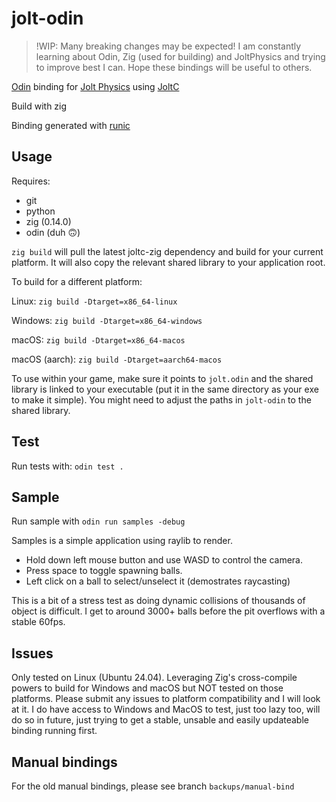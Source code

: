# jolt-odin

> !WIP: Many breaking changes may be expected! I am constantly learning about Odin, Zig (used for building) and JoltPhysics and trying to improve best I can. Hope these bindings will be useful to others.

[Odin](https://odin-lang.org/:) binding for [Jolt Physics](https://github.com/jrouwe/JoltPhysics) using [JoltC](https://github.com/amerkoleci/joltc)

Build with zig

Binding generated with [runic](https://github.com/Samudevv/runic)

## Usage
Requires:
- git
- python
- zig (0.14.0)
- odin (duh 🙃)

`zig build` will pull the latest joltc-zig dependency and build for your current platform. It will also copy the relevant shared library to your application root.

To build for a different platform:

Linux: `zig build -Dtarget=x86_64-linux`

Windows: `zig build -Dtarget=x86_64-windows`

macOS: `zig build -Dtarget=x86_64-macos`

macOS (aarch): `zig build -Dtarget=aarch64-macos`


To use within your game, make sure it points to `jolt.odin` and the shared library is linked to your executable (put it in the same directory as your exe to make it simple). You might need to adjust the paths in `jolt-odin` to the shared library.

## Test
Run tests with: `odin test .`

## Sample
Run sample with `odin run samples -debug`

Samples is a simple application using raylib to render.
- Hold down left mouse button and use WASD to control the camera.
- Press space to toggle spawning balls.
- Left click on a ball to select/unselect it (demostrates raycasting)

This is a bit of a stress test as doing dynamic collisions of thousands of object is difficult. I get to around 3000+ balls before the pit overflows with a stable 60fps.

## Issues
Only tested on Linux (Ubuntu 24.04).
Leveraging Zig's cross-compile powers to build for Windows and macOS but NOT tested on those platforms.
Please submit any issues to platform compatibility and I will look at it. I do have access to Windows and MacOS to test, just too lazy too, will do so in future, just trying to get a stable, unsable and easily updateable binding running first.

## Manual bindings
For the old manual bindings, please see branch `backups/manual-bind`
